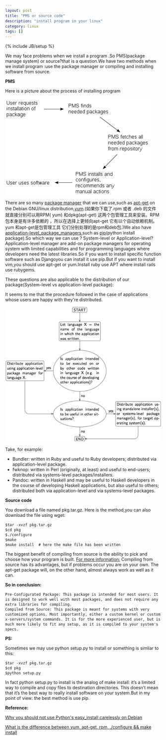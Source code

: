```yaml
---
layout: post
title: "PMS or source code"
description: "install program in your linux"
category: linux
tags: []
---
```

{% include JB/setup %}

We may face problems when we install a program .So PMS(package manage system) or source?that is a question.We have two methods when we install program :use the package manager or compiling and installing software from source.

**PMS**

Here is a picture about the process of installing program

<img src="/images/Pms.png"/>



There are so many [package manager](http://en.wikipedia.org/wiki/Package_management_system) that we can use,such as [apt-get](http://en.wikipedia.org/wiki/Advanced_Packaging_Tool) on the Debian GNU/linux distribution,[yum](http://en.wikipedia.org/wiki/Yellow_dog_Updater,_Modified).(如果你下载了.rpm 或者 .deb 的文件 就直接分别可以用RPM( yum) 和dpkg(apt-get) 这两个包管理工具来安装。RPM包本身是有许多依赖的 ，所以在选择上更倾向apt-get 它有以个自动依赖机制。yum 和apt-get是包管理工具 它们分别处理的是rpm和deb包.)We also have [application-level_package_managers](http://en.wikipedia.org/wiki/List_of_software_package_management_systems#Application-level_package_managers),such as [pip](https://pypi.python.org/pypi/pip)(python install package).So which way we can use ? System-level or Application-level? Application-level manager are add-on package managers for operating system with limited capabilities and for programming languages where developers need the latest libraries.So if you want to install specific function software such as Djangoyou can install it use pip.But if you want to install vim,you should use apt-get or yum.Install ruby use APT where install rails use rubygems.

These questions are also applicable to the distribution of our package(System-level vs application-level package):

It seems to me that the procedure followed in the case of applications whose users are happy with they're distributed.


<img src="/images/software_distribute.png"/>

Take, for example:

- Bundler: written in Ruby and useful to Ruby developers; distributed via application-level package.
- fwknop: written in Perl (originally, at least) and useful to end-users; distributed via systems-level packages/installers.
- Pandoc: written in Haskell and may be useful to Haskell developers in the course of developing Haskell applications, but also useful to others; distributed both via application-level and via systems-level packages.


**Source code**

You download a file named pkg.tar.gz. Here is the method,you can also download the file using wget:

    $tar -xvzf pkg.tar.gz
    $cd pkg
    $./configure
    $make
    $make install  # here the make file has been written

The biggest benefit of compiling from source is the ability to pick and choose how your program is built. [For more information:](http://www.hostreview.com/blog/technical_support/articles/sourcecode.html) Compiling from source has its advantages, but if problems occur you are on your own. The apt-get package will, on the other hand, almost always work as well as it can.

**So in conclusion:**

    Pre-Configurated Package: This package is intended for most users. It is designed to work well with most packages, and does not require any extra libraries for compiling.
    Compiled from Source: This package is meant for systems with very customized options. Most importantly, either a custom kernel or custom x-servers/system commands. It is for the more experienced user, but is much more likely to fit any setup, as it is compiled to your system's specs.

**PS:**

Sometimes we may use python setup.py to install or something is simliar to this:

    $tar -xvzf pkg.tar.gz
    $cd pkg
    $python setup.py

In fact python setup.py to install is the analog of make install: it’s a limited way to compile and copy files to destination directories. This doesn’t mean that it’s the best way to really install software on your system.But in my point of view: the best method is use pip.

**Reference:**

[Why you should not use Python's easy_install carelessly on Debian](http://workaround.org/easy-install-debian)

[What is the difference between yum, apt-get, rpm, ./configure && make install](http://superuser.com/questions/125933/what-is-the-difference-between-yum-apt-get-rpm-configure-make-install)






























